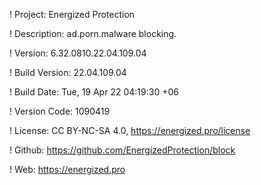 ! Project: Energized Protection

! Description: ad.porn.malware blocking.

! Version: 6.32.0810.22.04.109.04

! Build Version: 22.04.109.04

! Build Date: Tue, 19 Apr 22 04:19:30 +06

! Version Code: 1090419

! License: CC BY-NC-SA 4.0, https://energized.pro/license

! Github: https://github.com/EnergizedProtection/block

! Web: https://energized.pro

